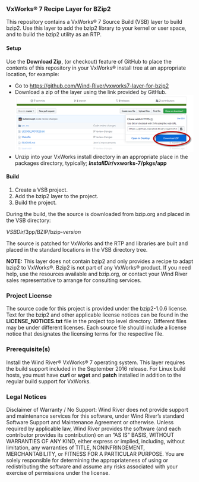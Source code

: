 ### VxWorks&reg; 7 Recipe Layer for BZip2

This repository contains a VxWorks&reg;  7 Source Build (VSB) layer to build bzip2. Use this layer to add the bzip2 library to your kernel or user space, and to build the bzip2 
utility as an RTP.

#### Setup 
Use the **Download Zip**, (or checkout) feature of GitHub to place the contents of this repository in your VxWorks&reg; install tree at an appropriate location, for example:

  *  Go to  https://github.com/Wind-River/vxworks7-layer-for-bzip2
  *  Download a zip of the layer using the link provided by GitHub.
	 ![](./docs/github_download.png)
  *	Unzip into your VxWorks install directory in an appropriate place in the packages directory, typically;
      ***InstallDir*/vxworks-7/pkgs/app**

#### Build 
1. Create a VSB project. 
2. Add the bzip2 layer to the project. 
3. Build the project.

During the build, the the source is downloaded from bzip.org and placed in the VSB directory:

  *VSBDir*/3pp/BZIP/bzip-*version*

The source is patched for VxWorks and the RTP and libraries are built and placed in the standard locations in the VSB directory tree.
 
**NOTE:** This layer does not contain bzip2 and only provides a recipe to adapt bzip2 to VxWorks&reg;. 
Bzip2 is not part of any VxWorks&reg; product. If you need help, use the resources available and bzip.org, or contact your Wind River sales
representative to arrange for consulting services.

### Project License

The source code for this project is provided under the bzip2-1.0.6 license. Text for the bzip2 and other applicable license notices can be found in the **LICENSE_NOTICES.txt** file in the project top level directory. Different files may be under different licenses. Each source file should include a license notice that designates the licensing terms for the respective file.

### Prerequisite(s)

Install the Wind River&reg; VxWorks&reg; 7 operating system. This layer requires the build support included in the September 2016 release.
For Linux build hosts, you must have **curl** or **wget** and **patch** installed in addition to the regular build support for VxWorks.   

### Legal Notices

Disclaimer of Warranty / No Support: Wind River does not provide support and maintenance services for this software, under Wind River’s standard Software Support and Maintenance Agreement or otherwise. Unless required by applicable law, Wind River provides the software (and each contributor provides its contribution) on an “AS IS” BASIS, WITHOUT WARRANTIES OF ANY KIND, either express or implied, including, without limitation, any warranties of TITLE, NONINFRINGEMENT, MERCHANTABILITY, or FITNESS FOR A PARTICULAR PURPOSE. You are solely responsible for determining the appropriateness of using or redistributing the software and assume any risks associated with your exercise of permissions under the license.
